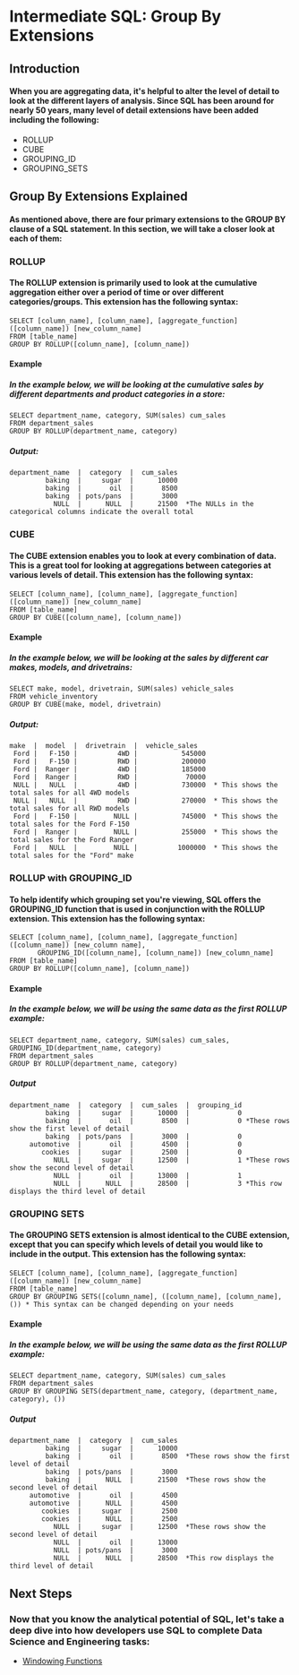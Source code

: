 # Intermediate SQL: Group By Extensions
## Introduction
#### When you are aggregating data, it's helpful to alter the level of detail to look at the different layers of analysis. Since SQL has been around for nearly 50 years, many level of detail extensions have been added including the following:
  - ROLLUP
  - CUBE
  - GROUPING_ID
  - GROUPING_SETS
## Group By Extensions Explained
#### As mentioned above, there are four primary extensions to the GROUP BY clause of a SQL statement. In this section, we will take a closer look at each of them:
### ROLLUP
#### The ROLLUP extension is primarily used to look at the cumulative aggregation either over a period of time or over different categories/groups. This extension has the following syntax:
    SELECT [column_name], [column_name], [aggregate_function]([column_name]) [new_column_name]
    FROM [table_name]
    GROUP BY ROLLUP([column_name], [column_name])
#### Example
##### In the example below, we will be looking at the cumulative sales by different departments and product categories in a store:
    SELECT department_name, category, SUM(sales) cum_sales
    FROM department_sales
    GROUP BY ROLLUP(department_name, category)
##### Output:
    department_name  |  category  |  cum_sales
             baking  |     sugar  |      10000
             baking  |       oil  |       8500
             baking  | pots/pans  |       3000
               NULL  |      NULL  |      21500  *The NULLs in the categorical columns indicate the overall total
### CUBE
#### The CUBE extension enables you to look at every combination of data. This is a great tool for looking at aggregations between categories at various levels of detail. This extension has the following syntax:
    SELECT [column_name], [column_name], [aggregate_function]([column_name]) [new_column_name]
    FROM [table_name]
    GROUP BY CUBE([column_name], [column_name])
#### Example
##### In the example below, we will be looking at the sales by different car makes, models, and drivetrains:
    SELECT make, model, drivetrain, SUM(sales) vehicle_sales
    FROM vehicle_inventory
    GROUP BY CUBE(make, model, drivetrain)
##### Output:
    make  |  model  |  drivetrain  |  vehicle_sales
     Ford |   F-150 |          4WD |           545000
     Ford |   F-150 |          RWD |           200000
     Ford |  Ranger |          4WD |           185000
     Ford |  Ranger |          RWD |            70000
     NULL |   NULL  |          4WD |           730000  * This shows the total sales for all 4WD models
     NULL |   NULL  |          RWD |           270000  * This shows the total sales for all RWD models
     Ford |   F-150 |         NULL |           745000  * This shows the total sales for the Ford F-150
     Ford |  Ranger |         NULL |           255000  * This shows the total sales for the Ford Ranger
     Ford |   NULL  |         NULL |          1000000  * This shows the total sales for the "Ford" make
### ROLLUP with GROUPING_ID
#### To help identify which grouping set you're viewing, SQL offers the GROUPING_ID function that is used in conjunction with the ROLLUP extension. This extension has the following syntax:
    SELECT [column_name], [column_name], [aggregate_function]([column_name]) [new_column name], 
           GROUPING_ID([column_name], [column_name]) [new_column_name]
    FROM [table_name]
    GROUP BY ROLLUP([column_name], [column_name])
#### Example
##### In the example below, we will be using the same data as the first ROLLUP example:
    SELECT department_name, category, SUM(sales) cum_sales, GROUPING_ID(department_name, category)
    FROM department_sales
    GROUP BY ROLLUP(department_name, category)
##### Output
    department_name  |  category  |  cum_sales  |  grouping_id
             baking  |     sugar  |      10000  |            0
             baking  |       oil  |       8500  |            0 *These rows show the first level of detail
             baking  | pots/pans  |       3000  |            0
         automotive  |       oil  |       4500  |            0
            cookies  |     sugar  |       2500  |            0
               NULL  |     sugar  |      12500  |            1 *These rows show the second level of detail
               NULL  |       oil  |      13000  |            1
               NULL  |      NULL  |      28500  |            3 *This row displays the third level of detail
### GROUPING SETS
#### The GROUPING SETS extension is almost identical to the CUBE extension, except that you can specify which levels of detail you would like to include in the output. This extension has the following syntax:
    SELECT [column_name], [column_name], [aggregate_function]([column_name]) [new_column_name]
    FROM [table_name]
    GROUP BY GROUPING SETS([column_name], ([column_name], [column_name], ()) * This syntax can be changed depending on your needs
#### Example
##### In the example below, we will be using the same data as the first ROLLUP example:
    SELECT department_name, category, SUM(sales) cum_sales
    FROM department_sales
    GROUP BY GROUPING SETS(department_name, category, (department_name, category), ())
##### Output
    department_name  |  category  |  cum_sales
             baking  |     sugar  |      10000 
             baking  |       oil  |       8500  *These rows show the first level of detail
             baking  | pots/pans  |       3000
             baking  |      NULL  |      21500  *These rows show the second level of detail
         automotive  |       oil  |       4500
         automotive  |      NULL  |       4500 
            cookies  |     sugar  |       2500
            cookies  |      NULL  |       2500
               NULL  |     sugar  |      12500  *These rows show the second level of detail
               NULL  |       oil  |      13000
               NULL  | pots/pans  |       3000
               NULL  |      NULL  |      28500  *This row displays the third level of detail
## Next Steps
### Now that you know the analytical potential of SQL, let's take a deep dive into how developers use SQL to complete Data Science and Engineering tasks:
- [Windowing Functions](https://github.com/uvudataclub2022/UVU-2022-2023/blob/Data-Analytics/Relational%20Databases%20(SQL)/Tutorials/SQL/Window%20Functions.md)
